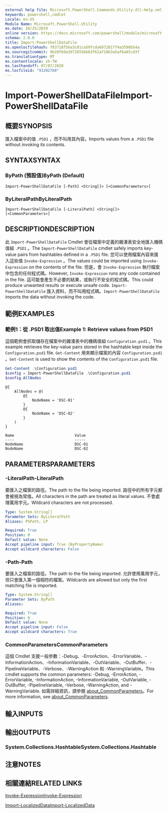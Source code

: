 ```yaml
---
external help file: Microsoft.PowerShell.Commands.Utility.dll-Help.xml
keywords: powershell,cmdlet
Locale: en-US
Module Name: Microsoft.PowerShell.Utility
ms.date: 10/25/2019
online version: https://docs.microsoft.com/powershell/module/microsoft.powershell.utility/import-powershelldatafile?view=powershell-7.1&WT.mc_id=ps-gethelp
schema: 2.0.0
title: Import-PowerShellDataFile
ms.openlocfilehash: f83718f56a3c01ca59fcda697201ff4a3598b54a
ms.sourcegitcommit: 9b28fb9a3d72655bb63f62af18b3a5af6a05cd3f
ms.translationtype: MT
ms.contentlocale: zh-TW
ms.lasthandoff: 07/07/2020
ms.locfileid: "93202768"
---
```

# <span data-ttu-id="ffd29-103">Import-PowerShellDataFile</span><span class="sxs-lookup"><span data-stu-id="ffd29-103">Import-PowerShellDataFile</span></span>

## <span data-ttu-id="ffd29-104">概要</span><span class="sxs-lookup"><span data-stu-id="ffd29-104">SYNOPSIS</span></span>
<span data-ttu-id="ffd29-105">匯入檔案中的值 `.PSD1` ，而不叫用其內容。</span><span class="sxs-lookup"><span data-stu-id="ffd29-105">Imports values from a `.PSD1` file without invoking its contents.</span></span>

## <span data-ttu-id="ffd29-106">SYNTAX</span><span class="sxs-lookup"><span data-stu-id="ffd29-106">SYNTAX</span></span>

### <span data-ttu-id="ffd29-107">ByPath (預設值)</span><span class="sxs-lookup"><span data-stu-id="ffd29-107">ByPath (Default)</span></span>

```
Import-PowerShellDataFile [-Path] <String[]> [<CommonParameters>]
```

### <span data-ttu-id="ffd29-108">ByLiteralPath</span><span class="sxs-lookup"><span data-stu-id="ffd29-108">ByLiteralPath</span></span>

```
Import-PowerShellDataFile [-LiteralPath] <String[]> [<CommonParameters>]
```

## <span data-ttu-id="ffd29-109">DESCRIPTION</span><span class="sxs-lookup"><span data-stu-id="ffd29-109">DESCRIPTION</span></span>

<span data-ttu-id="ffd29-110">此 `Import-PowerShellDataFile` Cmdlet 會從檔案中定義的雜湊表安全地匯入機碼值組 `.PSD1` 。</span><span class="sxs-lookup"><span data-stu-id="ffd29-110">The `Import-PowerShellDataFile` cmdlet safely imports key-value pairs from hashtables defined in a `.PSD1` file.</span></span> <span data-ttu-id="ffd29-111">您可以使用檔案內容來匯入這些值 `Invoke-Expression` 。</span><span class="sxs-lookup"><span data-stu-id="ffd29-111">The values could be imported using `Invoke-Expression` on the contents of the file.</span></span>
<span data-ttu-id="ffd29-112">但是，會 `Invoke-Expression` 執行檔案中包含的任何程式碼。</span><span class="sxs-lookup"><span data-stu-id="ffd29-112">However, `Invoke-Expression` runs any code contained in the file.</span></span> <span data-ttu-id="ffd29-113">這可能會產生不必要的結果，或執行不安全的程式碼。</span><span class="sxs-lookup"><span data-stu-id="ffd29-113">This could produce unwanted results or execute unsafe code.</span></span> <span data-ttu-id="ffd29-114">`Import-PowerShellDataFile` 匯入資料，而不叫用程式碼。</span><span class="sxs-lookup"><span data-stu-id="ffd29-114">`Import-PowerShellDataFile` imports the data without invoking the code.</span></span>

## <span data-ttu-id="ffd29-115">範例</span><span class="sxs-lookup"><span data-stu-id="ffd29-115">EXAMPLES</span></span>

### <span data-ttu-id="ffd29-116">範例1：從 .PSD1 取出值</span><span class="sxs-lookup"><span data-stu-id="ffd29-116">Example 1: Retrieve values from PSD1</span></span>

<span data-ttu-id="ffd29-117">這個範例會抓取儲存在檔案中的雜湊表中的機碼值組 `Configuration.psd1` 。</span><span class="sxs-lookup"><span data-stu-id="ffd29-117">This example retrieves the key-value pairs stored in the hashtable kept inside the `Configuration.psd1` file.</span></span> <span data-ttu-id="ffd29-118">`Get-Content` 用來顯示檔案的內容 `Configuration.psd1` 。</span><span class="sxs-lookup"><span data-stu-id="ffd29-118">`Get-Content` is used to show the contents of the `Configuration.psd1` file.</span></span>

```powershell
Get-Content .\Configuration.psd1
$config = Import-PowerShellDataFile .\Configuration.psd1
$config.AllNodes
```

```Output
@{
    AllNodes = @(
        @{
            NodeName = 'DSC-01'
        }
        @{
            NodeName = 'DSC-02'
        }
    )
}

Name                           Value
----                           -----
NodeName                       DSC-01
NodeName                       DSC-02
```

## <span data-ttu-id="ffd29-119">PARAMETERS</span><span class="sxs-lookup"><span data-stu-id="ffd29-119">PARAMETERS</span></span>

### <span data-ttu-id="ffd29-120">-LiteralPath</span><span class="sxs-lookup"><span data-stu-id="ffd29-120">-LiteralPath</span></span>

<span data-ttu-id="ffd29-121">要匯入之檔案的路徑。</span><span class="sxs-lookup"><span data-stu-id="ffd29-121">The path to the file being imported.</span></span> <span data-ttu-id="ffd29-122">路徑中的所有字元都會被視為常值。</span><span class="sxs-lookup"><span data-stu-id="ffd29-122">All characters in the path are treated as literal values.</span></span>
<span data-ttu-id="ffd29-123">不會處理萬用字元。</span><span class="sxs-lookup"><span data-stu-id="ffd29-123">Wildcard characters are not processed.</span></span>

```yaml
Type: System.String[]
Parameter Sets: ByLiteralPath
Aliases: PSPath, LP

Required: True
Position: 0
Default value: None
Accept pipeline input: True (ByPropertyName)
Accept wildcard characters: False
```

### <span data-ttu-id="ffd29-124">-Path</span><span class="sxs-lookup"><span data-stu-id="ffd29-124">-Path</span></span>

<span data-ttu-id="ffd29-125">要匯入之檔案的路徑。</span><span class="sxs-lookup"><span data-stu-id="ffd29-125">The path to the file being imported.</span></span> <span data-ttu-id="ffd29-126">允許使用萬用字元，但只會匯入第一個相符的檔案。</span><span class="sxs-lookup"><span data-stu-id="ffd29-126">Wildcards are allowed but only the first matching file is imported.</span></span>

```yaml
Type: System.String[]
Parameter Sets: ByPath
Aliases:

Required: True
Position: 0
Default value: None
Accept pipeline input: False
Accept wildcard characters: True
```

### <span data-ttu-id="ffd29-127">CommonParameters</span><span class="sxs-lookup"><span data-stu-id="ffd29-127">CommonParameters</span></span>

<span data-ttu-id="ffd29-128">這個 Cmdlet 支援一般參數：-Debug、-ErrorAction、-ErrorVariable、-InformationAction、-InformationVariable、-OutVariable、-OutBuffer、-PipelineVariable、-Verbose、-WarningAction 和 -WarningVariable。</span><span class="sxs-lookup"><span data-stu-id="ffd29-128">This cmdlet supports the common parameters: -Debug, -ErrorAction, -ErrorVariable, -InformationAction, -InformationVariable, -OutVariable, -OutBuffer, -PipelineVariable, -Verbose, -WarningAction, and -WarningVariable.</span></span> <span data-ttu-id="ffd29-129">如需詳細資訊，請參閱 [about_CommonParameters](../Microsoft.PowerShell.Core/About/about_CommonParameters.md)。</span><span class="sxs-lookup"><span data-stu-id="ffd29-129">For more information, see [about_CommonParameters](../Microsoft.PowerShell.Core/About/about_CommonParameters.md).</span></span>

## <span data-ttu-id="ffd29-130">輸入</span><span class="sxs-lookup"><span data-stu-id="ffd29-130">INPUTS</span></span>

## <span data-ttu-id="ffd29-131">輸出</span><span class="sxs-lookup"><span data-stu-id="ffd29-131">OUTPUTS</span></span>

### <span data-ttu-id="ffd29-132">System.Collections.Hashtable</span><span class="sxs-lookup"><span data-stu-id="ffd29-132">System.Collections.Hashtable</span></span>

## <span data-ttu-id="ffd29-133">注意</span><span class="sxs-lookup"><span data-stu-id="ffd29-133">NOTES</span></span>

## <span data-ttu-id="ffd29-134">相關連結</span><span class="sxs-lookup"><span data-stu-id="ffd29-134">RELATED LINKS</span></span>

[<span data-ttu-id="ffd29-135">Invoke-Expression</span><span class="sxs-lookup"><span data-stu-id="ffd29-135">Invoke-Expression</span></span>](Invoke-Expression.md)

[<span data-ttu-id="ffd29-136">Import-LocalizedData</span><span class="sxs-lookup"><span data-stu-id="ffd29-136">Import-LocalizedData</span></span>](Import-LocalizedData.md)

